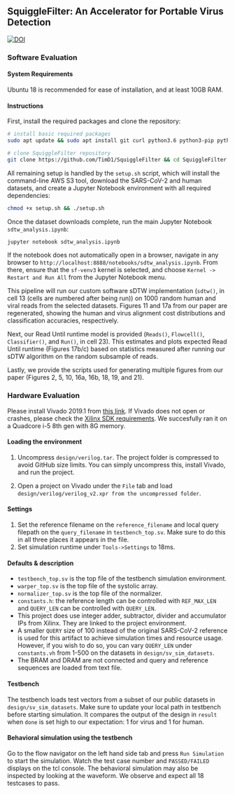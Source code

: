 ## SquiggleFilter: An Accelerator for Portable Virus Detection
[![DOI](https://zenodo.org/badge/308382397.svg)](https://zenodo.org/badge/latestdoi/308382397)

### Software Evaluation

#### System Requirements

Ubuntu 18 is recommended for ease of installation, and at least 10GB RAM.

#### Instructions

First, install the required packages and clone the repository:
```bash                                                                         
# install basic required packages
sudo apt update && sudo apt install git curl python3.6 python3-pip python3-dev jupyter

# clone SquiggleFilter repository
git clone https://github.com/TimD1/SquiggleFilter && cd SquiggleFilter
``` 

All remaining setup is handled by the `setup.sh` script, which will install the command-line AWS S3 tool, download the SARS-CoV-2 and human datasets, and create a Jupyter Notebook environment with all required dependencies:
```bash                                                                         
chmod +x setup.sh && ./setup.sh
``` 

Once the dataset downloads complete, run the main Jupyter Notebook `sdtw_analysis.ipynb`:
```bash                                                                         
jupyter notebook sdtw_analysis.ipynb
``` 

If the notebook does not automatically open in a browser, navigate in any browser to `http://localhost:8888/notebooks/sdtw_analysis.ipynb`. From there, ensure that the `sf-venv3` kernel is selected, and choose `Kernel -> Restart and Run All` from the Jupyter Notebook menu.

This pipeline will run our custom software sDTW implementation (`sdtw()`, in cell 13 (cells are numbered after being run)) on 1000 random human and viral reads from the selected datasets. Figures 11 and 17a from our paper are regenerated, showing the human and virus alignment cost distributions and classification accuracies, respectively.

Next, our Read Until runtime model is provided (`Reads()`, `Flowcell()`, `Classifier()`, and `Run()`, in cell 23). This estimates and plots expected Read Until runtime (Figures 17b/c) based on statistics measured after running our sDTW algorithm on the random subsample of reads.

Lastly, we provide the scripts used for generating multiple figures from our paper (Figures 2, 5, 10, 16a, 16b, 18, 19, and 21).

### Hardware Evaluation

Please install Vivado 2019.1 from [this link](https://www.xilinx.com/support/documentation-navigation/design-hubs/2019-1/dh0013-vivado-installation-and-licensing-hub.html).
If Vivado does not open or crashes, please check the [Xilinx SDK requirements](https://www.xilinx.com/html_docs/xilinx2019_1/SDK_Doc/xsct/intro/xsct_system_requirements.html). We succesfully ran it on a Quadcore i-5 8th gen with 8G memory.


#### Loading the environment
1. Uncompress `design/verilog.tar`. The project folder is compressed to avoid GitHub size limits. You can simply uncompress this, install Vivado, and run the project.

2. Open a project on Vivado under the `File` tab and load `design/verilog/verilog_v2.xpr from the uncompressed folder`.

#### Settings

1. Set the reference filename on the `reference_filename` and local query filepath on the `query_filename` in `testbench_top.sv`. Make sure to do this in all three places it appears in the file.
2. Set simulation runtime under `Tools->Settings` to 18ms.

#### Defaults & description
- `testbench_top.sv` is the top file of the testbench simulation environment.
- `warper_top.sv` is the top file of the systolic array.
- `normalizer_top.sv` is the top file of the normalizer.
- `constants.h`: the reference length can be controlled with `REF_MAX_LEN` and `QUERY_LEN` can be controlled with `QUERY_LEN`.
- This project does use integer adder, subtractor, divider and accumulator IPs from Xilinx. They are linked to the project environment.
- A smaller `QUERY` size of 100 instead of the original SARS-CoV-2 reference is used for this artifact to achieve simulation times and resource usage. However, if you wish to do so, you can vary `QUERY_LEN` under `constants.vh` from 1-500 on the datasets in `design/sv_sim_datasets`.
- The BRAM and DRAM are not connected and query and reference sequences are loaded from text file.

#### Testbench

The testbench loads test vectors from a subset of our public datasets in `design/sv_sim_datasets`. Make sure to update your local path in testbench before starting simulation. It compares the output of the design in `result` when `done` is set high to our expectation: 1 for virus and 1 for human.

#### Behavioral simulation using the testbench

Go to the flow navigator on the left hand side tab and press `Run Simulation` to start the simulation. Watch the test case number and `PASSED/FAILED` displays on the tcl console. The behavioral simulation may also be inspected by looking at the waveform. We observe and expect all 18 testcases to pass.

